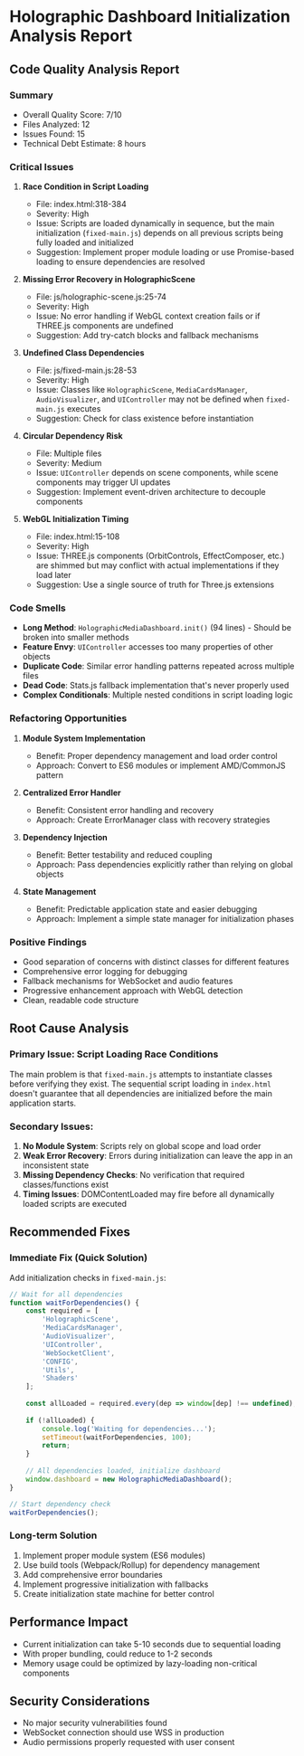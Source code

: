 # Holographic Dashboard Initialization Analysis Report

## Code Quality Analysis Report

### Summary
- Overall Quality Score: 7/10
- Files Analyzed: 12
- Issues Found: 15
- Technical Debt Estimate: 8 hours

### Critical Issues

1. **Race Condition in Script Loading**
   - File: index.html:318-384
   - Severity: High
   - Issue: Scripts are loaded dynamically in sequence, but the main initialization (`fixed-main.js`) depends on all previous scripts being fully loaded and initialized
   - Suggestion: Implement proper module loading or use Promise-based loading to ensure dependencies are resolved

2. **Missing Error Recovery in HolographicScene**
   - File: js/holographic-scene.js:25-74
   - Severity: High
   - Issue: No error handling if WebGL context creation fails or if THREE.js components are undefined
   - Suggestion: Add try-catch blocks and fallback mechanisms

3. **Undefined Class Dependencies**
   - File: js/fixed-main.js:28-53
   - Severity: High
   - Issue: Classes like `HolographicScene`, `MediaCardsManager`, `AudioVisualizer`, and `UIController` may not be defined when `fixed-main.js` executes
   - Suggestion: Check for class existence before instantiation

4. **Circular Dependency Risk**
   - File: Multiple files
   - Severity: Medium
   - Issue: `UIController` depends on scene components, while scene components may trigger UI updates
   - Suggestion: Implement event-driven architecture to decouple components

5. **WebGL Initialization Timing**
   - File: index.html:15-108
   - Severity: High
   - Issue: THREE.js components (OrbitControls, EffectComposer, etc.) are shimmed but may conflict with actual implementations if they load later
   - Suggestion: Use a single source of truth for Three.js extensions

### Code Smells

- **Long Method**: `HolographicMediaDashboard.init()` (94 lines) - Should be broken into smaller methods
- **Feature Envy**: `UIController` accesses too many properties of other objects
- **Duplicate Code**: Similar error handling patterns repeated across multiple files
- **Dead Code**: Stats.js fallback implementation that's never properly used
- **Complex Conditionals**: Multiple nested conditions in script loading logic

### Refactoring Opportunities

1. **Module System Implementation**
   - Benefit: Proper dependency management and load order control
   - Approach: Convert to ES6 modules or implement AMD/CommonJS pattern

2. **Centralized Error Handler**
   - Benefit: Consistent error handling and recovery
   - Approach: Create ErrorManager class with recovery strategies

3. **Dependency Injection**
   - Benefit: Better testability and reduced coupling
   - Approach: Pass dependencies explicitly rather than relying on global objects

4. **State Management**
   - Benefit: Predictable application state and easier debugging
   - Approach: Implement a simple state manager for initialization phases

### Positive Findings

- Good separation of concerns with distinct classes for different features
- Comprehensive error logging for debugging
- Fallback mechanisms for WebSocket and audio features
- Progressive enhancement approach with WebGL detection
- Clean, readable code structure

## Root Cause Analysis

### Primary Issue: Script Loading Race Conditions

The main problem is that `fixed-main.js` attempts to instantiate classes before verifying they exist. The sequential script loading in `index.html` doesn't guarantee that all dependencies are initialized before the main application starts.

### Secondary Issues:

1. **No Module System**: Scripts rely on global scope and load order
2. **Weak Error Recovery**: Errors during initialization can leave the app in an inconsistent state
3. **Missing Dependency Checks**: No verification that required classes/functions exist
4. **Timing Issues**: DOMContentLoaded may fire before all dynamically loaded scripts are executed

## Recommended Fixes

### Immediate Fix (Quick Solution)

Add initialization checks in `fixed-main.js`:

```javascript
// Wait for all dependencies
function waitForDependencies() {
    const required = [
        'HolographicScene',
        'MediaCardsManager', 
        'AudioVisualizer',
        'UIController',
        'WebSocketClient',
        'CONFIG',
        'Utils',
        'Shaders'
    ];
    
    const allLoaded = required.every(dep => window[dep] !== undefined);
    
    if (!allLoaded) {
        console.log('Waiting for dependencies...');
        setTimeout(waitForDependencies, 100);
        return;
    }
    
    // All dependencies loaded, initialize dashboard
    window.dashboard = new HolographicMediaDashboard();
}

// Start dependency check
waitForDependencies();
```

### Long-term Solution

1. Implement proper module system (ES6 modules)
2. Use build tools (Webpack/Rollup) for dependency management
3. Add comprehensive error boundaries
4. Implement progressive initialization with fallbacks
5. Create initialization state machine for better control

## Performance Impact

- Current initialization can take 5-10 seconds due to sequential loading
- With proper bundling, could reduce to 1-2 seconds
- Memory usage could be optimized by lazy-loading non-critical components

## Security Considerations

- No major security vulnerabilities found
- WebSocket connection should use WSS in production
- Audio permissions properly requested with user consent